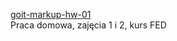 <a href="https://emilstrozek.github.io/goit-markup-hw-01/">goit-markup-hw-01</a>
<br>
Praca domowa, zajęcia 1 i 2, kurs FED